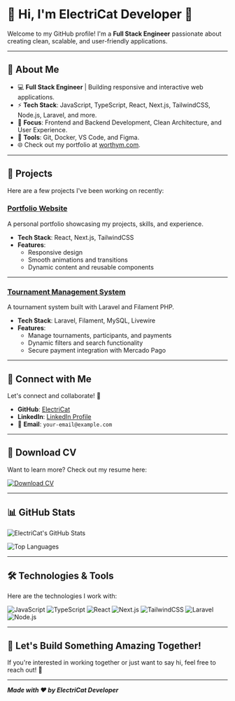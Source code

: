 # 👋 Hi, I'm ElectriCat Developer 🚀

Welcome to my GitHub profile! I'm a **Full Stack Engineer** passionate about creating clean, scalable, and user-friendly applications.

---

## 🌟 About Me
- 💻 **Full Stack Engineer** | Building responsive and interactive web applications.
- ⚡ **Tech Stack**: JavaScript, TypeScript, React, Next.js, TailwindCSS, Node.js, Laravel, and more.
- 🎯 **Focus**: Frontend and Backend Development, Clean Architecture, and User Experience.
- 🔧 **Tools**: Git, Docker, VS Code, and Figma.
- 🌐 Check out my portfolio at [worthym.com](https://worthym.com).

---

## 🚀 Projects

Here are a few projects I've been working on recently:

### [Portfolio Website](https://github.com/yourusername/portfolio-website)
A personal portfolio showcasing my projects, skills, and experience.

- **Tech Stack**: React, Next.js, TailwindCSS
- **Features**:
  - Responsive design
  - Smooth animations and transitions
  - Dynamic content and reusable components

---

### [Tournament Management System](https://github.com/yourusername/tournament-management)
A tournament system built with Laravel and Filament PHP.

- **Tech Stack**: Laravel, Filament, MySQL, Livewire
- **Features**:
  - Manage tournaments, participants, and payments
  - Dynamic filters and search functionality
  - Secure payment integration with Mercado Pago

---

## 🔗 Connect with Me

Let's connect and collaborate! 🚀

- **GitHub**: [ElectriCat](https://github.com/yourusername)
- **LinkedIn**: [LinkedIn Profile](https://linkedin.com/in/yourlinkedin)
- 📧 **Email**: `your-email@example.com`

---

## 📄 Download CV

Want to learn more? Check out my resume here:

[![Download CV](https://img.shields.io/badge/Download-CV-blue?style=for-the-badge&logo=download)](assets/cv-Analista-de-Sistemas-Andres-Fernandez.pdf)

---

## 📊 GitHub Stats

![ElectriCat's GitHub Stats](https://github-readme-stats.vercel.app/api?username=yourusername&show_icons=true&theme=radical)

![Top Languages](https://github-readme-stats.vercel.app/api/top-langs/?username=yourusername&layout=compact&theme=radical)

---

## 🛠️ Technologies & Tools

Here are the technologies I work with:

![JavaScript](https://img.shields.io/badge/JavaScript-323330?style=for-the-badge&logo=javascript&logoColor=F7DF1E)
![TypeScript](https://img.shields.io/badge/TypeScript-007ACC?style=for-the-badge&logo=typescript&logoColor=white)
![React](https://img.shields.io/badge/React-20232A?style=for-the-badge&logo=react&logoColor=61DAFB)
![Next.js](https://img.shields.io/badge/Next.js-000000?style=for-the-badge&logo=nextdotjs&logoColor=white)
![TailwindCSS](https://img.shields.io/badge/TailwindCSS-06B6D4?style=for-the-badge&logo=tailwindcss&logoColor=white)
![Laravel](https://img.shields.io/badge/Laravel-FF2D20?style=for-the-badge&logo=laravel&logoColor=white)
![Node.js](https://img.shields.io/badge/Node.js-339933?style=for-the-badge&logo=nodedotjs&logoColor=white)

---

## 🤝 Let's Build Something Amazing Together!

If you're interested in working together or just want to say hi, feel free to reach out! 🚀

---

**_Made with ❤️ by ElectriCat Developer_**
